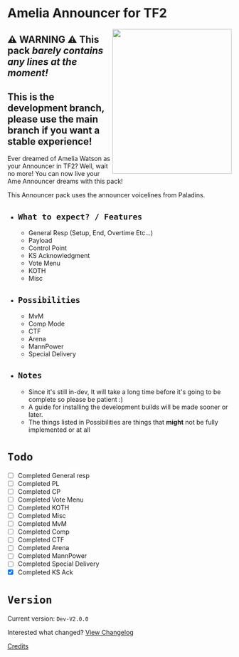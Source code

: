 # Amelia Announcer for TF2

<img align=right src="https://pbs.twimg.com/media/E4In0eSXEAEyok1.png" width="268" height="325" />

## ⚠️ **WARNING** ⚠️ This pack *_barely_ contains any lines at the moment!*

## This is the development branch, please use the main branch if you want a stable experience!

Ever dreamed of Amelia Watson as your Announcer in TF2? Well, wait no more! You can now live your Ame Announcer dreams with this pack!

This Announcer pack uses the announcer voicelines from Paladins.



  - ## `What to expect? / Features`
    - General Resp (Setup, End, Overtime Etc...)
    - Payload
    - Control Point
    - KS Acknowledgment
    - Vote Menu
    - KOTH
    - Misc
  - ## `Possibilities`
    - MvM
    - Comp Mode
    - CTF
    - Arena
    - MannPower
    - Special Delivery
  - ## `Notes`
    - Since it's still in-dev, It will take a long time before it's going to be complete so please be patient :)
    - A guide for installing the development builds will be made sooner or later.
    - The things listed in Possibilities are things that **might** not be fully implemented or at all

# `Todo`


- [ ] Completed General resp
- [ ] Completed PL
- [ ] Completed CP
- [ ] Completed Vote Menu
- [ ] Completed KOTH
- [ ] Completed Misc
- [ ] Completed MvM
- [ ] Completed Comp
- [ ] Completed CTF
- [ ] Completed Arena
- [ ] Completed MannPower
- [ ] Completed Special Delivery
- [x] Completed KS Ack

# `Version`

Current version: `Dev-V2.0.0`

Interested what changed? [View Changelog](https://github.com/t0-ot/Amelia-Announcer-for-TF2/blob/Development/Changelog.md)

[Credits](https://github.com/t0-ot/Amelia-Announcer-for-TF2/blob/Development/Credits.md)
